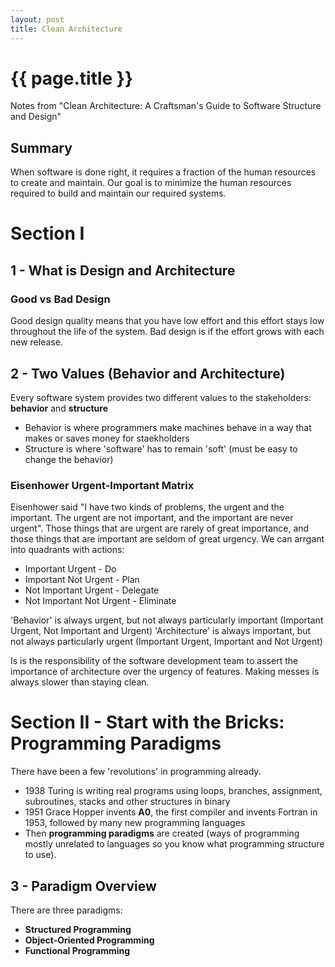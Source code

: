 ```yaml
---
layout: post
title: Clean Architecture
---
```



# {{ page.title }}

Notes from "Clean Architecture: A Craftsman's Guide to Software Structure and Design"

## Summary

When software is done right, it requires a fraction of the human resources to create and maintain.
Our goal is to minimize the human resources required to build and maintain our required systems.

# Section I

## 1 - What is Design and Architecture

### Good vs Bad Design

Good design quality means that you have low effort and this effort stays low throughout the life of the system.
Bad design is if the effort grows with each new release.

## 2 - Two Values (Behavior and Architecture)

Every software system provides two different values to the stakeholders: __behavior__ and __structure__

* Behavior is where programmers make machines behave in a way that makes or saves money for staekholders
* Structure is where 'software' has to remain 'soft' (must be easy to change the behavior)

### Eisenhower Urgent-Important Matrix

Eisenhower said "I have two kinds of problems, the urgent and the important. The urgent are not important,
and the important are never urgent". Those things that are urgent are rarely of great importance, and those
things that are important are seldom of great urgency. We can arrgant into quadrants with actions:

* Important Urgent - Do
* Important Not Urgent - Plan
* Not Important Urgent - Delegate
* Not Important Not Urgent - Eliminate

'Behavior' is always urgent, but not always particularly important (Important Urgent, Not Important and Urgent)
'Architecture' is always important, but not always particularly urgent (Important Urgent, Important and Not Urgent)

Is is the responsibility of the software development team to assert the importance of architecture over the
urgency of features. Making messes is always slower than staying clean.

# Section II - Start with the Bricks: Programming Paradigms

There have been a few 'revolutions' in programming already.

* 1938 Turing is writing real programs using loops, branches, assignment, subroutines, stacks and other structures in binary
* 1951 Grace Hopper invents __A0__, the first compiler and invents Fortran in 1953, followed by many new programming languages
* Then __programming paradigms__ are created (ways of programming mostly unrelated to languages so you know what programming structure to use).

## 3 - Paradigm Overview

There are three paradigms:

* __Structured Programming__
* __Object-Oriented Programming__
* __Functional Programming__




